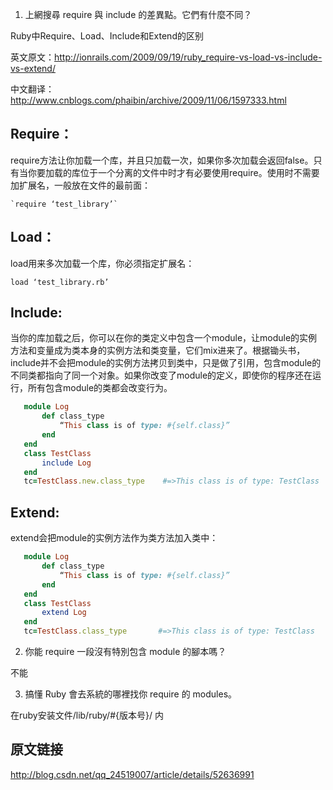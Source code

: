 1. 上網搜尋 require 與 include 的差異點。它們有什麼不同？

Ruby中Require、Load、Include和Extend的区别

英文原文：http://ionrails.com/2009/09/19/ruby_require-vs-load-vs-include-vs-extend/

中文翻译：http://www.cnblogs.com/phaibin/archive/2009/11/06/1597333.html

## Require：

require方法让你加载一个库，并且只加载一次，如果你多次加载会返回false。只有当你要加载的库位于一个分离的文件中时才有必要使用require。使用时不需要加扩展名，一般放在文件的最前面：

    `require ‘test_library’`

## Load：

load用来多次加载一个库，你必须指定扩展名：

   `load ‘test_library.rb’`

## Include:

当你的库加载之后，你可以在你的类定义中包含一个module，让module的实例方法和变量成为类本身的实例方法和类变量，它们mix进来了。根据锄头书，include并不会把module的实例方法拷贝到类中，只是做了引用，包含module的不同类都指向了同一个对象。如果你改变了module的定义，即使你的程序还在运行，所有包含module的类都会改变行为。
```ruby
   module Log
       def class_type
           “This class is of type: #{self.class}”
       end
   end
   class TestClass
       include Log
   end
   tc=TestClass.new.class_type    #=>This class is of type: TestClass
```

## Extend:

extend会把module的实例方法作为类方法加入类中：
```ruby
   module Log
       def class_type
           “This class is of type: #{self.class}”
       end
   end
   class TestClass
       extend Log
   end
   tc=TestClass.class_type       #=>This class is of type: TestClass
```

2. 你能 require 一段沒有特別包含 module 的腳本嗎？

不能

3. 搞懂 Ruby 會去系統的哪裡找你 require 的 modules。

在ruby安装文件/lib/ruby/#{版本号}/  内

## 原文链接
http://blog.csdn.net/qq_24519007/article/details/52636991

